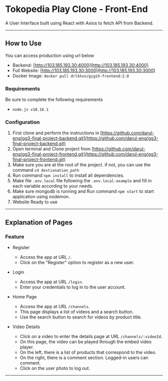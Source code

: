 # Tokopedia Play Clone - Front-End

A User Interface built using React with Axios to fetch API from Backend.

---

## How to Use
You can access production using url below

- Backend: [http://103.185.193.30:4000](http://103.185.193.30:4000)
- Full Website: [http://103.185.193.30:3000](http://103.185.193.30:3000)
- Docker Image: `docker pull drlkhsn/gigih-frontend:2.0`

### Requirements
Be sure to complete the following requirements
- `node.js v18.16.1`

### Configuration
1. First clone and perform the instructions in [https://github.com/darul-eng/gg3-final-project-backend.git](https://github.com/darul-eng/gg3-final-project-backend.git)
2. Open terminal and Clone project from [https://github.com/darul-eng/gg3-final-project-frontend.git](https://github.com/darul-eng/gg3-final-project-frontend.git)
3. Make sure you are at the root of the project. if not, you can use the command `cd destionation_path`
4. Run command `npm install` to install all dependencies.
5. Make file `.env.local` file following the `.env.local-example` and fill in each variable according to your needs.
6. Make sure mongodb is running and Run command `npm start` to start application using nodemon.
7. Website Ready to use

---

## Explanation of Pages
### Feature

- Register
    - Access the app at URL `/`.
    - Click on the "Register" option to register as a new user.

- Login
    - Access the app at URL `/login`.
    - Enter your credentials to log in to the user account.

- Home Page
    - Access the app at URL `/channels`.
    - This page displays a list of videos and a search button.
    - Use the search button to search for videos by product title.

- Video Details
    - Click on a video to enter the details page at URL `/channels/:videoId`.
    - On this page, the video can be played through the embed video player.
    - On the left, there is a list of products that correspond to the video.
    - On the right, there is a comment section. Logged-in users can comment.
    - Click on the user photo to log out.


---